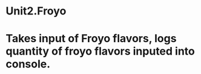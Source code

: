 # Unit2.Froyo

# Takes input of Froyo flavors, logs quantity of froyo flavors inputed into console.
